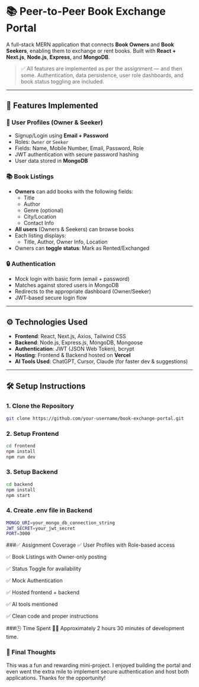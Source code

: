 # 📚 Peer-to-Peer Book Exchange Portal

A full-stack MERN application that connects **Book Owners** and **Book Seekers**, enabling them to exchange or rent books. Built with **React + Next.js**, **Node.js**, **Express**, and **MongoDB**.

> ✅ All features are implemented as per the assignment — and then some. Authentication, data persistence, user role dashboards, and book status toggling are included.

---

## 🚀 Features Implemented

### 👥 User Profiles (Owner & Seeker)
- Signup/Login using **Email + Password**
- Roles: `Owner` or `Seeker`
- Fields: Name, Mobile Number, Email, Password, Role
- JWT authentication with secure password hashing
- User data stored in **MongoDB**

### 📚 Book Listings
- **Owners** can add books with the following fields:
  - Title
  - Author
  - Genre (optional)
  - City/Location
  - Contact Info
- **All users** (Owners & Seekers) can browse books
- Each listing displays:
  - Title, Author, Owner Info, Location
- Owners can **toggle status**: Mark as Rented/Exchanged

### 🔒 Authentication
- Mock login with basic form (email + password)
- Matches against stored users in MongoDB
- Redirects to the appropriate dashboard (Owner/Seeker)
- JWT-based secure login flow

---

## ⚙️ Technologies Used

- **Frontend**: React, Next.js, Axios, Tailwind CSS
- **Backend**: Node.js, Express.js, MongoDB, Mongoose
- **Authentication**: JWT (JSON Web Token), bcrypt
- **Hosting**: Frontend & Backend hosted on **Vercel**
- **AI Tools Used**: ChatGPT, Cursor, Claude (for faster dev & suggestions)

---

## 🛠️ Setup Instructions

### 1. Clone the Repository

```bash
git clone https://github.com/your-username/book-exchange-portal.git
```

### 2. Setup Frontend
```bash
cd frontend
npm install
npm run dev
```


### 3. Setup Backend
```bash
cd backend
npm install
npm start

```


### 4. Create .env file in Backend

```bash
MONGO_URI=your_mongo_db_connection_string
JWT_SECRET=your_jwt_secret
PORT=3000
```


###✅ Assignment Coverage
✅ User Profiles with Role-based access

✅ Book Listings with Owner-only posting

✅ Status Toggle for availability

✅ Mock Authentication

✅ Hosted frontend + backend

✅ AI tools mentioned

✅ Clean code and proper instructions

###🕒 Time Spent
🧑‍💻 Approximately 2 hours 30 minutes of development time.

### 🙌 Final Thoughts
This was a fun and rewarding mini-project. I enjoyed building the portal and even went the extra mile to implement secure authentication and host both applications. Thanks for the opportunity!


